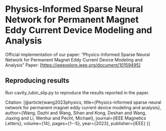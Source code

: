 # Physics-Informed Sparse Neural Network for Permanent Magnet Eddy Current Device Modeling and Analysis
  
Official implementation of our paper: “Physics-Informed Sparse Neural Network for Permanent Magnet Eddy Current Device Modeling and Analysis”
Paper: [https://ieeexplore.ieee.org/document/10159495]

## Reproducing results

Run cavity_lubin_slip.py to reproduce the results reported in the paper.

Citation:
[@article{wang2023physics,
            title={Physics-informed sparse neural network for permanent magnet eddy current device modeling and analysis},
            author={Wang, Dazhi and Wang, Sihan and Kong, Deshan and Wang, Jiaxing and Li, Wenhui and Pecht, Michael},
            journal={IEEE Magnetics Letters},
            volume={14},
            pages={1--5},
            year={2023},
            publisher={IEEE}
          }]

